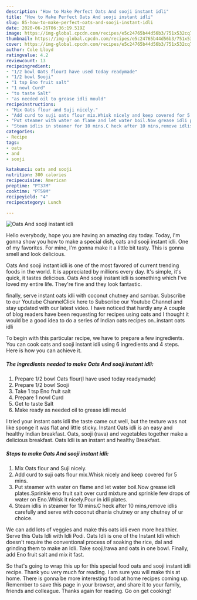 ```yaml
---
description: "How to Make Perfect Oats And sooji instant idli"
title: "How to Make Perfect Oats And sooji instant idli"
slug: 85-how-to-make-perfect-oats-and-sooji-instant-idli
date: 2020-06-26T06:36:19.519Z
image: https://img-global.cpcdn.com/recipes/e5c24765b44d56b3/751x532cq70/oats-and-sooji-instant-idli-recipe-main-photo.jpg
thumbnail: https://img-global.cpcdn.com/recipes/e5c24765b44d56b3/751x532cq70/oats-and-sooji-instant-idli-recipe-main-photo.jpg
cover: https://img-global.cpcdn.com/recipes/e5c24765b44d56b3/751x532cq70/oats-and-sooji-instant-idli-recipe-main-photo.jpg
author: Cole Lloyd
ratingvalue: 4.2
reviewcount: 13
recipeingredient:
- "1/2 bowl Oats flourI have used today readymade"
- "1/2 bowl Sooji"
- "1 tsp Eno fruit salt"
- "1 nowl Curd"
- "to taste Salt"
- "as needed oil to grease idli mould"
recipeinstructions:
- "Mix Oats flour and Suji nicely."
- "Add curd to suji oats flour mix.Whisk nicely and keep covered for 5 mins."
- "Put steamer with water on flame and let water boil.Now grease idli plates.Sprinkle eno fruit salt over curd mixture and sprinkle few drops of water on Eno.Whisk it nicely.Pour in idli plates."
- "Steam idlis in steamer for 10 mins.C heck after 10 mins,remove idlis carefully and serve with coconut dhania chutney or any chutney of ur choice."
categories:
- Recipe
tags:
- oats
- and
- sooji

katakunci: oats and sooji 
nutrition: 300 calories
recipecuisine: American
preptime: "PT37M"
cooktime: "PT59M"
recipeyield: "4"
recipecategory: Lunch

---
```



![Oats And sooji instant idli](https://img-global.cpcdn.com/recipes/e5c24765b44d56b3/751x532cq70/oats-and-sooji-instant-idli-recipe-main-photo.jpg)

Hello everybody, hope you are having an amazing day today. Today, I'm gonna show you how to make a special dish, oats and sooji instant idli. One of my favorites. For mine, I'm gonna make it a little bit tasty. This is gonna smell and look delicious.

Oats And sooji instant idli is one of the most favored of current trending foods in the world. It is appreciated by millions every day. It's simple, it's quick, it tastes delicious. Oats And sooji instant idli is something which I've loved my entire life. They're fine and they look fantastic.

finally, serve instant oats idli with coconut chutney and sambar. Subscribe to our Youtube ChannelClick here to Subscribe our Youtube Channel and stay updated with our latest video. I have noticed that hardly any A couple of blog readers have been requesting for recipes using oats and I thought it would be a good idea to do a series of Indian oats recipes on..instant oats idli


To begin with this particular recipe, we have to prepare a few ingredients. You can cook oats and sooji instant idli using 6 ingredients and 4 steps. Here is how you can achieve it.

<!--inarticleads1-->

##### The ingredients needed to make Oats And sooji instant idli:

1. Prepare 1/2 bowl Oats flour(I have used today readymade)
1. Prepare 1/2 bowl Sooji
1. Take 1 tsp Eno fruit salt
1. Prepare 1 nowl Curd
1. Get to taste Salt
1. Make ready as needed oil to grease idli mould


I tried your instant oats idli the taste came out well, but the texture was not like sponge it was flat and little sticky. Instant Oats idli is an easy and healthy Indian breakfast. Oats, sooji (rava) and vegetables together make a delicious breakfast. Oats Idli is an instant and healthy Breakfast. 

<!--inarticleads2-->

##### Steps to make Oats And sooji instant idli:

1. Mix Oats flour and Suji nicely.
1. Add curd to suji oats flour mix.Whisk nicely and keep covered for 5 mins.
1. Put steamer with water on flame and let water boil.Now grease idli plates.Sprinkle eno fruit salt over curd mixture and sprinkle few drops of water on Eno.Whisk it nicely.Pour in idli plates.
1. Steam idlis in steamer for 10 mins.C heck after 10 mins,remove idlis carefully and serve with coconut dhania chutney or any chutney of ur choice.


We can add lots of veggies and make this oats idli even more healthier. Serve this Oats Idli with Idli Podi. Oats Idli is one of the Instant Idli which doesn&#39;t require the conventional process of soaking the rice, dal and grinding them to make an Idli. Take sooji/rawa and oats in one bowl. Finally, add Eno fruit salt and mix it fast. 

So that's going to wrap this up for this special food oats and sooji instant idli recipe. Thank you very much for reading. I am sure you will make this at home. There is gonna be more interesting food at home recipes coming up. Remember to save this page in your browser, and share it to your family, friends and colleague. Thanks again for reading. Go on get cooking!
